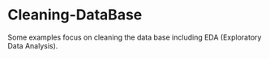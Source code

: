 # Cleaning-DataBase
Some examples focus on cleaning the data base including EDA (Exploratory Data Analysis).
